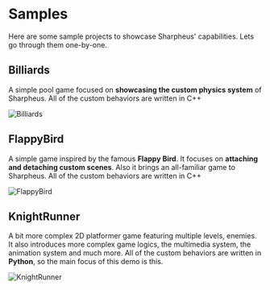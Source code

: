 # Samples

Here are some sample projects to showcase Sharpheus' capabilities. Lets go through them one-by-one.

## Billiards

A simple pool game focused on **showcasing the custom physics system** of Sharpheus. All of the custom behaviors are written in C++

![Billiards](/Assets/Branding/Billiards.png?raw=true "Billiards")

## FlappyBird

A simple game inspired by the famous **Flappy Bird**. It focuses on **attaching and detaching custom scenes**. Also it brings an all-familiar game to Sharpheus. All of the custom behaviors are written in C++

![FlappyBird](/Assets/Branding/FlappyBird.png?raw=true "FlappyBird")

## KnightRunner

A bit more complex 2D platformer game featuring multiple levels, enemies. It also introduces more complex game logics, the multimedia system, the animation system and much more. All of the custom behaviors are written in **Python**, so the main focus of this demo is this.

![KnightRunner](/Assets/Branding/KnightRunner.png?raw=true "KnightRunner")

